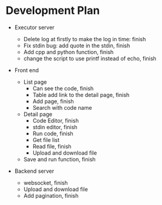 # Development Plan

* Executor server
    * Delete log at firstly to make the log in time: finish
    * Fix stdin bug: add quote in the stdin, finish
    * Add cpp and python function, finish
    * change the script to use printf instead of echo, finish

* Front end
    * List page
        * Can see the code, finish
        * Table add link to the detail page, finish
        * Add page, finish
        * Search with code name
    * Detail page
        * Code Editor, finish
        * stdin editor, finish
        * Run code, finish
        * Get file list
        * Read file, finish
        * Upload and download file
    * Save and run function, finish

* Backend server
    * websocket, finish
    * Upload and download file
    * Add pagination, finish
